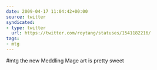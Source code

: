 ```yaml
---
date: 2009-04-17 11:04:42+00:00
source: twitter
syndicated:
- type: twitter
  url: https://twitter.com/roytang/statuses/1541182216/
tags:
- mtg
---
```


#mtg the new Meddling Mage art is pretty sweet